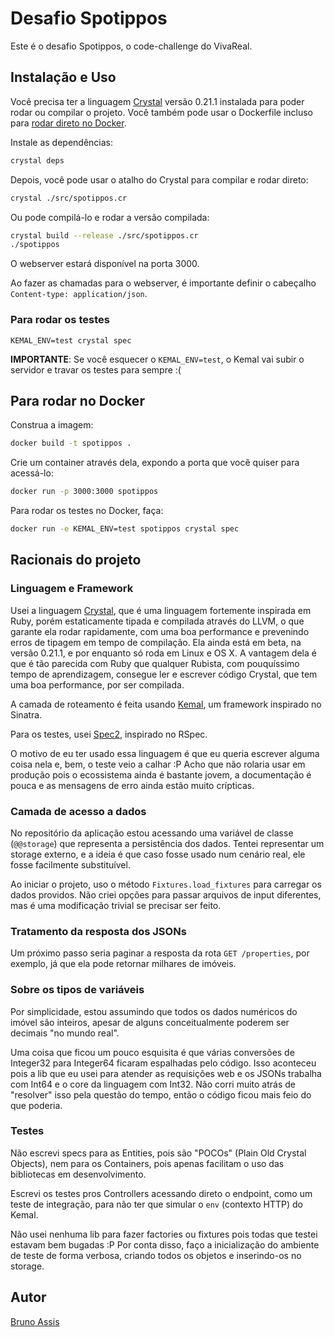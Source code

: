 # Desafio Spotippos

Este é o desafio Spotippos, o code-challenge do VivaReal.

## Instalação e Uso

Você precisa ter a linguagem [Crystal](https://crystal-lang.org) versão 0.21.1
instalada para poder rodar ou compilar o projeto. Você também pode usar o
Dockerfile incluso para [rodar direto no Docker](#para-rodar-no-docker).

Instale as dependências:

```bash
crystal deps
```

Depois, você pode usar o atalho do Crystal para compilar e rodar direto:

```bash
crystal ./src/spotippos.cr
```

Ou pode compilá-lo e rodar a versão compilada:

```bash
crystal build --release ./src/spotippos.cr
./spotippos
```

O webserver estará disponível na porta 3000.

Ao fazer as chamadas para o webserver, é importante definir o cabeçalho
`Content-type: application/json`.

### Para rodar os testes

```crystal
KEMAL_ENV=test crystal spec
```

**IMPORTANTE**: Se você esquecer o `KEMAL_ENV=test`, o Kemal vai subir o servidor
e travar os testes para sempre :(

## Para rodar no Docker

Construa a imagem:
```bash
docker build -t spotippos .
```

Crie um container através dela, expondo a porta que você quiser para acessá-lo:
```bash
docker run -p 3000:3000 spotippos
```

Para rodar os testes no Docker, faça:
```bash
docker run -e KEMAL_ENV=test spotippos crystal spec
```

## Racionais do projeto

### Linguagem e Framework

Usei a linguagem [Crystal](https://crystal-lang.org), que é uma linguagem
fortemente inspirada em Ruby, porém estaticamente tipada e compilada através
do LLVM, o que garante ela rodar rapidamente, com uma boa performance e
prevenindo erros de tipagem em tempo de compilação. Ela ainda está em beta, na
versão 0.21.1, e por enquanto só roda em Linux e OS X. A vantagem dela é que é
tão parecida com Ruby que qualquer Rubista, com pouquíssimo tempo de
aprendizagem, consegue ler e escrever código Crystal, que tem uma boa
performance, por ser compilada.

A camada de roteamento é feita usando [Kemal](http://kemalcr.com/), um framework
inspirado no Sinatra.

Para os testes, usei [Spec2](https://github.com/waterlink/spec2.cr), inspirado
no RSpec.

O motivo de eu ter usado essa linguagem é que eu queria escrever alguma coisa
nela e, bem, o teste veio a calhar :P Acho que não rolaria usar em produção pois
o ecossistema ainda é bastante jovem, a documentação é pouca e as mensagens de
erro ainda estão muito crípticas.

### Camada de acesso a dados

No repositório da aplicação estou acessando uma variável de classe (`@@storage`)
que representa a persistência dos dados. Tentei representar um storage externo,
e a ideia é que caso fosse usado num cenário real, ele fosse facilmente
substituível.

Ao iniciar o projeto, uso o método `Fixtures.load_fixtures` para carregar os
dados providos. Não criei opções para passar arquivos de input diferentes, mas
é uma modificação trivial se precisar ser feito.

### Tratamento da resposta dos JSONs

Um próximo passo seria paginar a resposta da rota `GET /properties`, por
exemplo, já que ela pode retornar milhares de imóveis.

### Sobre os tipos de variáveis

Por simplicidade, estou assumindo que todos os dados numéricos do imóvel são
inteiros, apesar de alguns conceitualmente poderem ser decimais "no mundo real".

Uma coisa que ficou um pouco esquisita é que várias conversões de Integer32 para
Integer64 ficaram espalhadas pelo código. Isso aconteceu pois a lib que eu usei
para atender as requisições web e os JSONs trabalha com Int64 e o
core da linguagem com Int32. Não corri muito atrás de "resolver" isso pela
questão do tempo, então o código ficou mais feio do que poderia.

### Testes

Não escrevi specs para as Entities, pois são "POCOs" (Plain Old Crystal
Objects), nem para os Containers, pois apenas facilitam o uso das bibliotecas
em desenvolvimento.

Escrevi os testes pros Controllers acessando direto o endpoint, como um teste
de integração, para não ter que simular o `env` (contexto HTTP) do Kemal.

Não usei nenhuma lib para fazer factories ou fixtures pois todas que testei
estavam bem bugadas :P Por conta disso, faço a inicialização do ambiente de
teste de forma verbosa, criando todos os objetos e inserindo-os no storage.

## Autor

[Bruno Assis](https://about.me/BrunoAssis)
